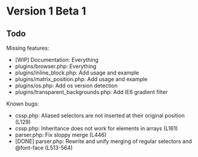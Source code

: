 Version 1 Beta 1
================

Todo
----

Missing features:

 * [WIP] Documentation: Everything
 * plugins/browser.php: Everything
 * plugins/inline_block.php: Add usage and example
 * plugins/matrix_position.php: Add usage and example
 * plugins/os.php: Add os version detection
 * plugins/transparent_backgrounds.php: Add IE6 gradient filter

Known bugs:

 * cssp.php: Aliased selectors are not inserted at their original position (L129)
 * cssp.php: Inheritance does not work for elements in arrays (L161)
 * parser.php: Fix sloppy merge (L446)
 * [DONE] parser.php: Rewrite and unify merging of regular selectors and @font-face (L513-564)
